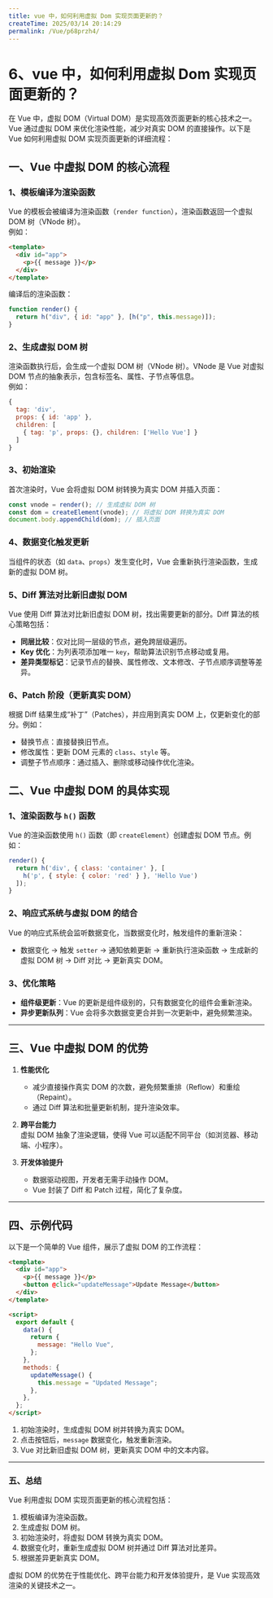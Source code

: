```yaml
---
title: vue 中，如何利用虚拟 Dom 实现页面更新的？
createTime: 2025/03/14 20:14:29
permalink: /Vue/p68przh4/
---
```

# 6、vue 中，如何利用虚拟 Dom 实现页面更新的？

在 Vue 中，虚拟 DOM（Virtual DOM）是实现高效页面更新的核心技术之一。Vue 通过虚拟 DOM 来优化渲染性能，减少对真实 DOM 的直接操作。以下是 Vue 如何利用虚拟 DOM 实现页面更新的详细流程：

## 一、Vue 中虚拟 DOM 的核心流程

### 1、模板编译为渲染函数

Vue 的模板会被编译为渲染函数（`render function`），渲染函数返回一个虚拟 DOM 树（VNode 树）。  
例如：

```html
<template>
  <div id="app">
    <p>{{ message }}</p>
  </div>
</template>
```

编译后的渲染函数：

```javascript
function render() {
  return h("div", { id: "app" }, [h("p", this.message)]);
}
```

### 2、生成虚拟 DOM 树

渲染函数执行后，会生成一个虚拟 DOM 树（VNode 树）。VNode 是 Vue 对虚拟 DOM 节点的抽象表示，包含标签名、属性、子节点等信息。  
例如：

```javascript
{
  tag: 'div',
  props: { id: 'app' },
  children: [
    { tag: 'p', props: {}, children: ['Hello Vue'] }
  ]
}
```

### 3、初始渲染

首次渲染时，Vue 会将虚拟 DOM 树转换为真实 DOM 并插入页面：

```javascript
const vnode = render(); // 生成虚拟 DOM 树
const dom = createElement(vnode); // 将虚拟 DOM 转换为真实 DOM
document.body.appendChild(dom); // 插入页面
```

### 4、数据变化触发更新

当组件的状态（如 `data`、`props`）发生变化时，Vue 会重新执行渲染函数，生成新的虚拟 DOM 树。

### 5、Diff 算法对比新旧虚拟 DOM

Vue 使用 Diff 算法对比新旧虚拟 DOM 树，找出需要更新的部分。Diff 算法的核心策略包括：

- **同层比较**：仅对比同一层级的节点，避免跨层级遍历。
- **Key 优化**：为列表项添加唯一 `key`，帮助算法识别节点移动或复用。
- **差异类型标记**：记录节点的替换、属性修改、文本修改、子节点顺序调整等差异。

### 6、Patch 阶段（更新真实 DOM）

根据 Diff 结果生成“补丁”（Patches），并应用到真实 DOM 上，仅更新变化的部分。例如：

- 替换节点：直接替换旧节点。
- 修改属性：更新 DOM 元素的 `class`、`style` 等。
- 调整子节点顺序：通过插入、删除或移动操作优化渲染。

## 二、Vue 中虚拟 DOM 的具体实现

### 1、渲染函数与 `h()` 函数

Vue 的渲染函数使用 `h()` 函数（即 `createElement`）创建虚拟 DOM 节点。例如：

```javascript
render() {
  return h('div', { class: 'container' }, [
    h('p', { style: { color: 'red' } }, 'Hello Vue')
  ]);
}
```

### 2、响应式系统与虚拟 DOM 的结合

Vue 的响应式系统会监听数据变化，当数据变化时，触发组件的重新渲染：

- 数据变化 → 触发 `setter` → 通知依赖更新 → 重新执行渲染函数 → 生成新的虚拟 DOM 树 → Diff 对比 → 更新真实 DOM。

### 3、优化策略

- **组件级更新**：Vue 的更新是组件级别的，只有数据变化的组件会重新渲染。
- **异步更新队列**：Vue 会将多次数据变更合并到一次更新中，避免频繁渲染。

---

## **三、Vue 中虚拟 DOM 的优势**

1. **性能优化**

   - 减少直接操作真实 DOM 的次数，避免频繁重排（Reflow）和重绘（Repaint）。
   - 通过 Diff 算法和批量更新机制，提升渲染效率。

2. **跨平台能力**  
   虚拟 DOM 抽象了渲染逻辑，使得 Vue 可以适配不同平台（如浏览器、移动端、小程序）。

3. **开发体验提升**
   - 数据驱动视图，开发者无需手动操作 DOM。
   - Vue 封装了 Diff 和 Patch 过程，简化了复杂度。

---

## **四、示例代码**

以下是一个简单的 Vue 组件，展示了虚拟 DOM 的工作流程：

```html
<template>
  <div id="app">
    <p>{{ message }}</p>
    <button @click="updateMessage">Update Message</button>
  </div>
</template>

<script>
  export default {
    data() {
      return {
        message: "Hello Vue",
      };
    },
    methods: {
      updateMessage() {
        this.message = "Updated Message";
      },
    },
  };
</script>
```

1. 初始渲染时，生成虚拟 DOM 树并转换为真实 DOM。
2. 点击按钮后，`message` 数据变化，触发重新渲染。
3. Vue 对比新旧虚拟 DOM 树，更新真实 DOM 中的文本内容。

---

### **五、总结**

Vue 利用虚拟 DOM 实现页面更新的核心流程包括：

1. 模板编译为渲染函数。
2. 生成虚拟 DOM 树。
3. 初始渲染时，将虚拟 DOM 转换为真实 DOM。
4. 数据变化时，重新生成虚拟 DOM 树并通过 Diff 算法对比差异。
5. 根据差异更新真实 DOM。

虚拟 DOM 的优势在于性能优化、跨平台能力和开发体验提升，是 Vue 实现高效渲染的关键技术之一。

